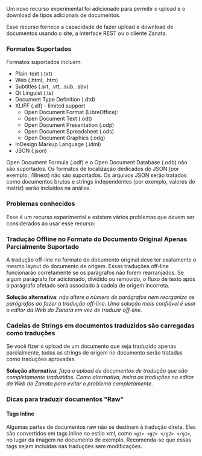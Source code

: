 Um novo recurso experimental foi adicionado para permitir o upload e o download de tipos adicionais de documentos.

Esse recurso fornece a capacidade de fazer upload e download de documentos usando o site, a interface REST ou o cliente Zanata.

### Formatos Suportados
Formatos suportados incluem:

* Plain-text (.txt)
* Web (.html, .htm)
* Subtitles (.srt, .vtt, .sub, .sbv)
* Qt Linguist (.ts)
* Document Type Definition (.dtd)
* XLIFF (.xlf) - limited support
    * Open Document Format (LibreOffice):
    * Open Document Text (.odt)
    * Open Document Presentation (.odp)
    * Open Document Spreadsheet (.ods)
    * Open Document Graphics (.odg)
* InDesign Markup Language (.idml)
* JSON (.json)

Open Document Formula (.odf) e o Open Document Database (.odb) não são suportados. Os formatos de localização dedicados do JSON (por exemplo, i18next) não são suportados. Os arquivos JSON serão tratados como documentos brutos e strings independentes (por exemplo, valores de matriz) serão incluídos na análise.

### Problemas conhecidos
Esse é um recurso experimental e existem vários problemas que devem ser considerados ao usar esse recurso:

### Tradução Offline no Formato do Documento Original Apenas Parcialmente Suportado
A tradução off-line no formato do documento original deve ter exatamente o mesmo layout do documento de origem. Essas traduções off-line funcionarão corretamente se os parágrafos não forem rearranjados. Se algum parágrafo for adicionado, dividido ou removido, o fluxo de texto após o parágrafo afetado será associado à cadeia de origem incorreta.

__Solução alternativa__: _não altere o número de parágrafos nem reorganize os parágrafos ao fazer a tradução off-line. Uma solução mais confiável é usar o editor da Web do Zanata em vez de traduzir off-line._

### Cadeias de Strings em documentos traduzidos são carregadas como traduções
Se você fizer o upload de um documento que seja traduzido apenas parcialmente, todas as strings de origem no documento serão tratadas como traduções aprovadas.

__Solução alternativa__: _faça o upload de documentos de tradução que são completamente traduzidos. Como alternativa, insira as traduções no editor da Web do Zanata para evitar o problema completamente._

### Dicas para traduzir documentos "Raw"
#### Tags Inline
Algumas partes de documentos raw não se destinam à tradução direta. Eles são convertidos em tags inline no estilo xml, como `<g1> <g2> </g2> </g1>`, no lugar da imagem no documento de exemplo. Recomenda-se que essas tags sejam incluídas nas traduções sem modificações.
